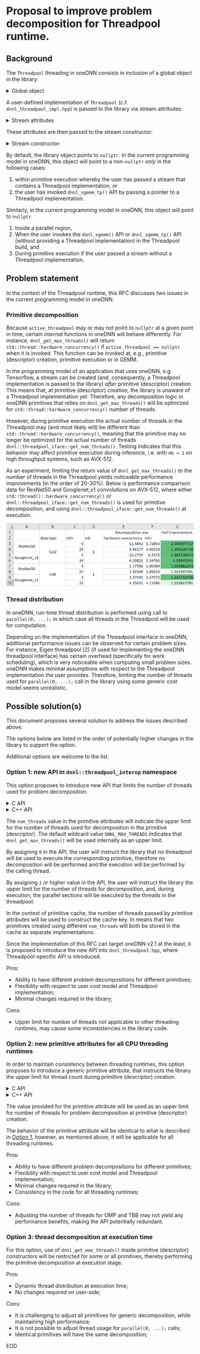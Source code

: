 # Proposal to improve problem decomposition for Threadpool runtime.

## Background

The `Threadpool` threading in oneDNN consists in inclusion of a global object in
the library:

<details>
<summary>Global object</summary>

~~~cpp
namespace dnnl {
namespace {
    static thread_local threadpool_iface *active_threadpool = nullptr;
} // namespace 
} // namespace dnnl
~~~

</details>


A user-defined implementation of `Threadpool` (c.f. `dnnl_threadpool_impl.hpp`)
is passed to the library via stream attributes:

<details>
<summary>Stream attributes</summary>

~~~cpp
namespace dnnl {
struct stream_attr {
    void set_threadpool(threadpool_iface *threadpool);
};
} // namespace dnnl
~~~

</details>

These attributes are then passed to the stream constructor:

<details>
<summary>Stream constructor:</summary>

~~~cpp
namespace dnnl {
struct stream {
    ...

    stream(const engine &aengine, flags aflags, const stream_attr &attr);

    ...
};
} // namespace dnnl
~~~

</details>

By default, the library object points to `nullptr`. In the current programming
model in oneDNN, this object will point to a non-`nullptr` *only* in the
following cases:
1. within primitive execution whereby the user has passed a stream that contains
   a Threadpool implementation, or
2. the user has invoked `dnnl_sgemm_tp()` API by passing a pointer to a
   Threadpool implementation.


Similarly, in the current programming model in oneDNN, this object will point to
`nullptr`
1. Inside a parallel region,
2. When the user invokes the `dnnl_sgemm()` API or `dnnl_sgemm_tp()` API
   (without providing a Threadpool implementation) in the Threadpool build, and
3. During primitive execution if the user passed a stream without a Threadpool
   implementation.


## Problem statement

In the context of the Threadpool runtime, this RFC discusses two issues in the
current programming model in oneDNN.

### Primitive decomposition

Because `active_threadpool` may or may not point to `nullptr` at a given point
in time, certain *internal* functions in oneDNN will behave differently. For
instance, `dnnl_get_max_threads()` will return
`std::thread::hardware_concurrency()` if `active_threadpool == nullptr` when it
is invoked. This function can be invoked at, e.g., primitive (descriptor)
creation, primitive execution or in GEMM.

In the programming model of an application that uses oneDNN, e.g. Tensorflow, a
stream can be created (and, consequently, a Threadpool implementation is passed
to the library) *after* primitive (descriptor) creation. This means that, at
primitive (descriptor) creation, the library is unaware of a Threadpool
implementation *yet*. Therefore, any decomposition logic in oneDNN primitives
that relies on `dnnl_get_max_threads()` will be optimized for
`std::thread::hardware_concurrency()` number of threads.

However, during primitive execution the actual number of threads in the
Threadpool may (and most likely will) be different than
`std::thread::hardware_concurrency()`, meaning that the primitive may no longer
be optimized for the actual number of threads
`dnnl::threadpool_iface::get_num_threads()`. Testing indicates that this
behavior may affect primitive execution during inference, i.e. with `mb = 1` on
high throughput systems, such as AVX-512.

As an experiment, limiting the return value of `dnnl_get_max_threads()` to the
number of threads in the Threadpool yields noticeable performance improvements
(in the order of 20-30%). Below is performance comparison data for ResNet50 and
Googlenet_v1 convolutions on AVX-512, where either
`std::thread()::hardware_concurrency()` or
`dnnl::threadpool_iface::get_num_threads()` is used for primitive decomposition,
and using `dnnl::threadpool_iface::get_num_threads()` at execution.

![](decomposition_perf.png)

### Thread distribution

In oneDNN, run-time thread distribution is performed using call to `parallel(0,
...);` in which case all threads in the Threadpool will be used for computation.

Depending on the implementation of the Threadpool interface in oneDNN,
additional performance issues can be observed for certain problem sizes. For
instance, Eigen threadpool [2] (if used for implementing the oneDNN threadpool
interface) has certain overhead (specifically for work scheduling), which is
very noticeable when computing small problem sizes. oneDNN makes minimal
assumptions with respect to the Threadpool implementation the user provides.
Therefore, limiting the number of threads used for `parallel(0, ...);` call in
the library using some generic cost model seems unrealistic.

## Possible solution(s)

This document proposes several solution to address the issues described above.

The options below are listed in the order of potentially higher changes in the
library to support the option.

Additional options are welcome to the list.

### Option 1: new API in `dnnl::threadpool_interop` namespace

This option proposes to introduce new API that limits the number of threads used
for problem decomposition.

<details>
<summary>C API</summary>

~~~cpp
dnnl_status_t DNNL_API dnnl_threadpool_interop_primitive_attr_create(dnnl_primitive_attr_t *attr, uint32_t num_threads);
~~~

</details>

<details>
<summary>C++ API</summary>

~~~cpp
namespace dnnl {
namespace threadpool_interop {

inline dnnl::primitive_attr make_primitive_attr(uint32_t num_threads = DNNL_MAX_THREADS) {
    dnnl_primitive_attr_t c_attr;
    dnnl::error::wrap_c_api(dnnl_threadpool_interop_primitive_attr_create(&c_attr, num_threads));
}

} // namespace threadpool_interop
} // namespace dnnl
~~~

</details>

The `num_threads` value in the primitive attributes will indicate the upper
limit for the number of threads used for decomposition in the primitive
(descriptor). The default wildcard value `DNNL_MAX_THREADS` indicates that
`dnnl_get_max_threads()` will be used internally as an upper limit.

By assigning `0` in the API, the user will instruct the library that no
threadpool will be used to execute the corresponding primitive, therefore no
decomposition will be performed and the execution will be performed by the
calling thread.

By assigning `1` or higher value in the API, the user will instruct the library
the upper limit for the number of threads for decomposition, and, during
execution, the parallel sections will be executed by the threads in the
threadpool.

In the context of primitive cache, the number of threads passed by primitive
attributes will be used to construct the cache key. In means that two primitives
created using different `num_threads` will both be stored in the cache as
separate implementations.

Since the implementation of this RFC can target oneDNN v2.1 at the least, it is
proposed to introduce the new API into `dnnl_threadpool.hpp`, where Threadpool-specific API is introduced.

Pros:
- Ability to have different problem decompositions for different primitives;
- Flexibility with respect to user cost model and Threadpool implementation;
- Minimal changes required in the library;

Cons:
- Upper limit for number of threads not applicable to other threading runtimes,
  may cause some inconsistencies in the library code.

### Option 2: new primitive attributes for all CPU threading runtimes

In order to maintain consistency between threading runtimes, this option
proposes to introduce a generic primitive attribute, that instructs the library
the upper limit for thread count during primitive (descriptor) creation.

<details>
<summary>C API</summary>

~~~cpp
dnnl_primitive_attr_get_num_threads(dnnl_primitive_attr_t attr, uint32_t *num_threads);

dnnl_primitive_attr_set_num_threads(dnnl_primitive_attr_t attr, uint32_t num_threads);
~~~

</details>

<details>
<summary>C++ API</summary>

~~~cpp
struct primitive_attr : public handle<dnnl_primitive_attr_t> {
    ...

    uint32_t get_num_threads() const {}

    void set_num_threads(uint32_t nthr) {}

    ...
};
~~~

</details>

The value provided for the primitive attribute will be used as an upper limit
for number of threads for problem decomposition at primitive (descriptor)
creation.

The behavior of the primitive attribute will be identical to what is described
in [Option 1](#option-1-new-api-in-dnnl::threadpool_interop-namespace), however,
as mentioned above, it will be applicable for all threading runtimes.

Pros:
- Ability to have different problem decompositions for different primitives;
- Flexibility with respect to user cost model and Threadpool implementation;
- Minimal changes required in the library;
- Consistency in the code for all threading runtimes;

Cons:
- Adjusting the number of threads for OMP and TBB may not yield any performance
  benefits, making the API potentially redundant.

### Option 3: thread decomposition at execution time

For this option, use of `dnnl_get_max_threads()` inside primitive (descriptor)
constructors will be restricted for some or all primitives, thereby performing
the primitive decomposition at execution stage.

Pros:
- Dynamic thread distribution at execution time;
- No changes required on user-side;

Cons:
- It is challenging to adjust all primitives for generic decomposition, while
  maintaining high performance;
- It is not possible to adjust thread usage for `parallel(0, ...);` calls;
- Identical primitives will have the same decomposition;


EOD

